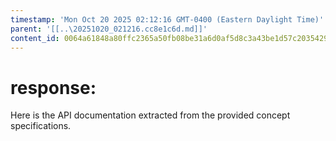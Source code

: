```yaml
---
timestamp: 'Mon Oct 20 2025 02:12:16 GMT-0400 (Eastern Daylight Time)'
parent: '[[..\20251020_021216.cc8e1c6d.md]]'
content_id: 0064a61848a80ffc2365a50fb08be31a6d0af5d8c3a43be1d57c2035429d0b61
---
```


# response:

Here is the API documentation extracted from the provided concept specifications.
